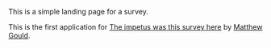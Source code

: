 This is a simple landing page for a survey.

This is the first application for
[The impetus was this survey here](http://www.curebit.com/survey)
by [Matthew Gould](http://curebit.com/).

